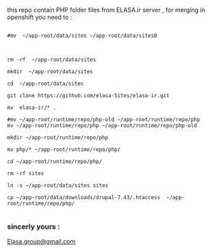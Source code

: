 this repo contain PHP folder files from ELASA.ir server , for merging in openshift you need to :

```

#mv  ~/app-root/data/sites ~/app-root/data/sites0



rm -rf  ~/app-root/data/sites

mkdir  ~/app-root/data/sites

cd  ~/app-root/data/sites

git clone https://github.com/elasa-Sites/elasa-ir.git

mv  elasa-ir/* .

#mv ~/app-root/runtime/repo/php-old ~/app-root/runtime/repo/php
mv ~/app-root/runtime/repo/php ~/app-root/runtime/repo/php-old

mkdir ~/app-root/runtime/repo/php

mv php/* ~/app-root/runtime/repo/php/

cd ~/app-root/runtime/repo/php/

rm -rf sites

ln -s ~/app-root/data/sites sites

cp ~/app-root/data/downloads/drupal-7.43/.htaccess  ~/app-root/runtime/repo/php/


```
### sincerly yours :

Elasa.group@gmail.com
